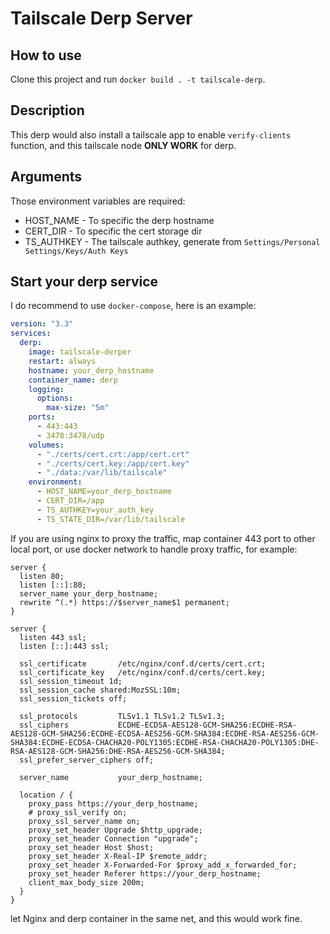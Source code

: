 # Tailscale Derp Server

## How to use

Clone this project and run `docker build . -t tailscale-derp`.

## Description

This derp would also install a tailscale app to enable `verify-clients` function, and this tailscale node **ONLY WORK** for derp.

## Arguments

Those environment variables are required:

* HOST_NAME     - To specific the derp hostname
* CERT_DIR      - To specific the cert storage dir
* TS_AUTHKEY    - The tailscale authkey, generate from `Settings/Personal Settings/Keys/Auth Keys`

## Start your derp service

I do recommend to use `docker-compose`, here is an example:

```yaml
version: "3.3"
services:
  derp:
    image: tailscale-derper
    restart: always
    hostname: your_derp_hostname
    container_name: derp
    logging:
      options:
        max-size: "5m"
    ports:
      - 443:443
      - 3478:3478/udp
    volumes:
      - "./certs/cert.crt:/app/cert.crt"
      - "./certs/cert.key:/app/cert.key"
      - "./data:/var/lib/tailscale"
    environment:
      - HOST_NAME=your_derp_hostname
      - CERT_DIR=/app
      - TS_AUTHKEY=your_auth_key
      - TS_STATE_DIR=/var/lib/tailscale
```

If you are using nginx to proxy the traffic, map container 443 port to other local port, or use docker network to handle proxy traffic, for example:

```nginx
server {
  listen 80;
  listen [::]:80;
  server_name your_derp_hostname;
  rewrite ^(.*) https://$server_name$1 permanent;
}

server {
  listen 443 ssl;
  listen [::]:443 ssl;

  ssl_certificate       /etc/nginx/conf.d/certs/cert.crt;
  ssl_certificate_key   /etc/nginx/conf.d/certs/cert.key;
  ssl_session_timeout 1d;
  ssl_session_cache shared:MozSSL:10m;
  ssl_session_tickets off;

  ssl_protocols         TLSv1.1 TLSv1.2 TLSv1.3;
  ssl_ciphers           ECDHE-ECDSA-AES128-GCM-SHA256:ECDHE-RSA-AES128-GCM-SHA256:ECDHE-ECDSA-AES256-GCM-SHA384:ECDHE-RSA-AES256-GCM-SHA384:ECDHE-ECDSA-CHACHA20-POLY1305:ECDHE-RSA-CHACHA20-POLY1305:DHE-RSA-AES128-GCM-SHA256:DHE-RSA-AES256-GCM-SHA384;
  ssl_prefer_server_ciphers off;

  server_name           your_derp_hostname;
  
  location / {
    proxy_pass https://your_derp_hostname;
    # proxy_ssl_verify on;
    proxy_ssl_server_name on;
    proxy_set_header Upgrade $http_upgrade;
    proxy_set_header Connection "upgrade";
    proxy_set_header Host $host;
    proxy_set_header X-Real-IP $remote_addr;
    proxy_set_header X-Forwarded-For $proxy_add_x_forwarded_for;
    proxy_set_header Referer https://your_derp_hostname;
    client_max_body_size 200m;
  }
}
```

let Nginx and derp container in the same net, and this would work fine.